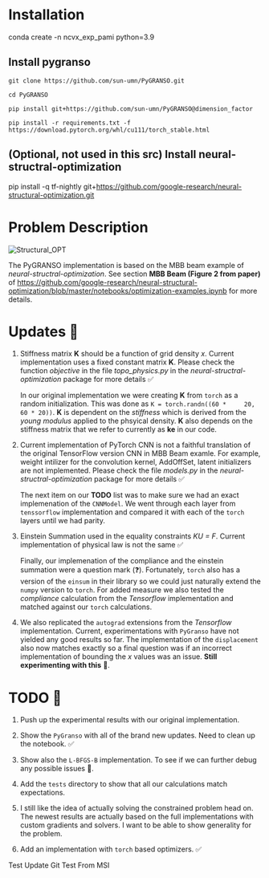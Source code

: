 # Installation

conda create -n ncvx_exp_pami python=3.9

## Install pygranso

    git clone https://github.com/sun-umn/PyGRANSO.git

    cd PyGRANSO

    pip install git+https://github.com/sun-umn/PyGRANSO@dimension_factor

    pip install -r requirements.txt -f https://download.pytorch.org/whl/cu111/torch_stable.html

## (Optional, not used in this src) Install neural-structral-optimization

pip install -q tf-nightly git+https://github.com/google-research/neural-structural-optimization.git

# Problem Description

![Structural_OPT](./structural_opt.png)

The PyGRANSO implementation is based on the MBB beam example of *neural-structral-optimization*. See section **MBB Beam (Figure 2 from paper)** of https://github.com/google-research/neural-structural-optimization/blob/master/notebooks/optimization-examples.ipynb for more details.



# Updates 🎉

1. Stiffness matrix **K** should be a function of grid density *x*. Current implementation uses a fixed constant matrix **K**. Please check the function *objective* in the file *topo_physics.py* in the *neural-structral-optimization* package for more details ✅

	In our original implementation we were creating **K** from `torch` 	as a random initialization. This was done as `K = torch.randn((60 * 	20, 60 * 20))`. **K** is dependent on the *stiffness* which is 	derived from the *young modulus* applied to the phsyical density. 	**K** also depends on the stiffness matrix that we refer to 	currently as **ke** in our code.

2. Current implementation of PyTorch CNN is not a faithful translation of the original TensorFlow version CNN in MBB Beam examle. For example, weight intilizer for the convolution kernel, AddOffSet, latent initializers are not implemented. Please check the file *models.py* in the *neural-structral-optimization* package for more details ✅

	The next item on our **TODO** list was to make sure we had an exact 	implemenation of the `CNNModel`. We went through each layer from 	`tenssorflow` implementation and compared it with each of the 	`torch` layers until we had parity. 

3. Einstein Summation used in the equality constraints *KU = F*. Current implementation of physical law is not the same ✅

	Finally, our implemenation of the compliance and the einstein 	summation were a question mark (❓). Fortunately, `torch` also has 	a version of the `einsum` in their library so we could just 	naturally extend the `numpy` version to `torch`. For added measure 	we also tested the *compliance* calculation from the *Tensorflow* 	implementation and matched against our `torch` calculations.
	

4. We also replicated the `autograd` extensions from the *Tensorflow* implementation. Current, experimentations with `PyGranso` have not yielded any good results so far. The implementation of the `displacement` also now matches exactly so a final question was if an incorrect implementation of bounding the *x* values was an issue. **Still experimenting with this** 🔬.
	
	
# TODO 📝

1. Push up the experimental results with our original implementation.

2. Show the `PyGranso` with all of the brand new updates. Need to clean up the notebook. ✅

3. Show also the `L-BFGS-B` implementation. To see if we can further debug any possible issues 🐞.

4. Add the `tests` directory to show that all our calculations match expectations.

5. I still like the idea of actually solving the constrained problem head on. The newest results are actually based on the full implementations with custom gradients and solvers. I want to be able to show generality for the problem.

6. Add an implementation with `torch` based optimizers. ✅

Test Update Git
Test From MSI
